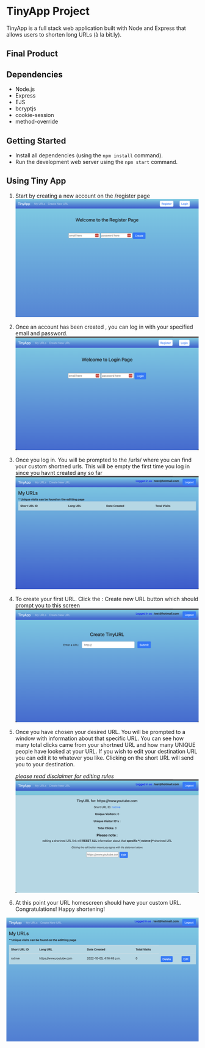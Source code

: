 # TinyApp Project

TinyApp is a full stack web application built with Node and Express that allows users to shorten long URLs (à la bit.ly).

## Final Product

## Dependencies

- Node.js
- Express
- EJS
- bcryptjs
- cookie-session
- method-override

## Getting Started

- Install all dependencies (using the `npm install` command).
- Run the development web server using the `npm start` command.

## Using Tiny App

1. Start by creating a new account on the /register page
   ![Screenshot](/images/screenshot6.png)

2. Once an account has been created , you can log in with your specified email and password.
   ![Screenshot](images/screenshot1.png)

3. Once you log in. You will be prompted to the /urls/
   where you can find your custom shortned urls.
   This will be empty the first time you log in since you havnt created any so far
   ![Screenshot](/images/screenshot2.png)

4. To create your first URL. Click the : Create new URL button which should prompt you to this screen
   ![Screenshot](/images/screenshot3.png)

5. Once you have chosen your desired URL. You will be prompted to a window with information about that specific URL. You can see how many total clicks came from your shortned URL and how many UNIQUE people have looked at your URL. If you wish to edit your destination URL you can edit it to whatever you like. Clicking on the short URL will send you to your destination.

   _please read disclaimer for editing rules_
   ![Screenshot](/images/screenshot4.png)

6. At this point your URL homescreen should have your custom URL. Congratulations! Happy shortening!

![Screenshot](/images/screenshot5.png)
